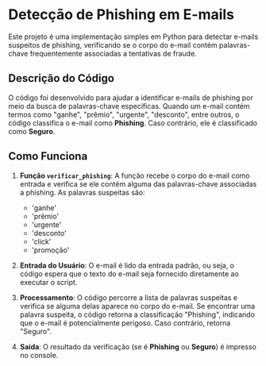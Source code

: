 # Detecção de Phishing em E-mails

Este projeto é uma implementação simples em Python para detectar e-mails suspeitos de phishing, verificando se o corpo do e-mail contém palavras-chave frequentemente associadas a tentativas de fraude.

## Descrição do Código

O código foi desenvolvido para ajudar a identificar e-mails de phishing por meio da busca de palavras-chave específicas. Quando um e-mail contém termos como "ganhe", "prêmio", "urgente", "desconto", entre outros, o código classifica o e-mail como **Phishing**. Caso contrário, ele é classificado como **Seguro**.

## Como Funciona

1. **Função `verificar_phishing`**:
   A função recebe o corpo do e-mail como entrada e verifica se ele contém alguma das palavras-chave associadas a phishing. As palavras suspeitas são:
   - 'ganhe'
   - 'prêmio'
   - 'urgente'
   - 'desconto'
   - 'click'
   - 'promoção'

2. **Entrada do Usuário**:
   O e-mail é lido da entrada padrão, ou seja, o código espera que o texto do e-mail seja fornecido diretamente ao executar o script.

3. **Processamento**:
   O código percorre a lista de palavras suspeitas e verifica se alguma delas aparece no corpo do e-mail. Se encontrar uma palavra suspeita, o código retorna a classificação "Phishing", indicando que o e-mail é potencialmente perigoso. Caso contrário, retorna "Seguro".

4. **Saída**:
   O resultado da verificação (se é **Phishing** ou **Seguro**) é impresso no console.
